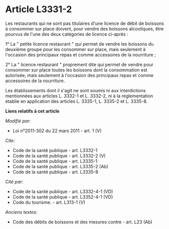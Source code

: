 # Article L3331-2

Les restaurants qui ne sont pas titulaires d'une licence de débit de boissons à consommer sur place doivent, pour vendre des
boissons alcooliques, être pourvus de l'une des deux catégories de licence ci-après : 

1° La " petite licence restaurant " qui permet de vendre les boissons du deuxième groupe pour les consommer sur place, mais
seulement à l'occasion des principaux repas et comme accessoires de la nourriture ; 

2° La " licence restaurant " proprement dite qui permet de vendre pour consommer sur place toutes les boissons dont la
consommation est autorisée, mais seulement à l'occasion des principaux repas et comme accessoires de la nourriture. 

Les établissements dont il s'agit ne sont soumis ni aux interdictions mentionnées aux articles L. 3332-1 et L. 3332-2, ni à
la réglementation établie en application des articles L. 3335-1, L. 3335-2 et L. 3335-8.

**Liens relatifs à cet article**

_Modifié par_:

  - Loi n°2011-302 du 22 mars 2011 - art. 1 (V)

_Cite_:

  - Code de la santé publique - art. L3332-1
  - Code de la santé publique - art. L3332-2 (V)
  - Code de la santé publique - art. L3335-1
  - Code de la santé publique - art. L3335-2 (Ab)
  - Code de la santé publique - art. L3335-8

_Cité par_:

  - Code de la santé publique - art. L3332-4-1 (VD)
  - Code de la santé publique - art. L3352-4-1 (VD)
  - Code du tourisme. - art. L313-1 (V)

_Anciens textes_:

  - Code des débits de boissons et des mesures contre  - art. L23 (Ab)

